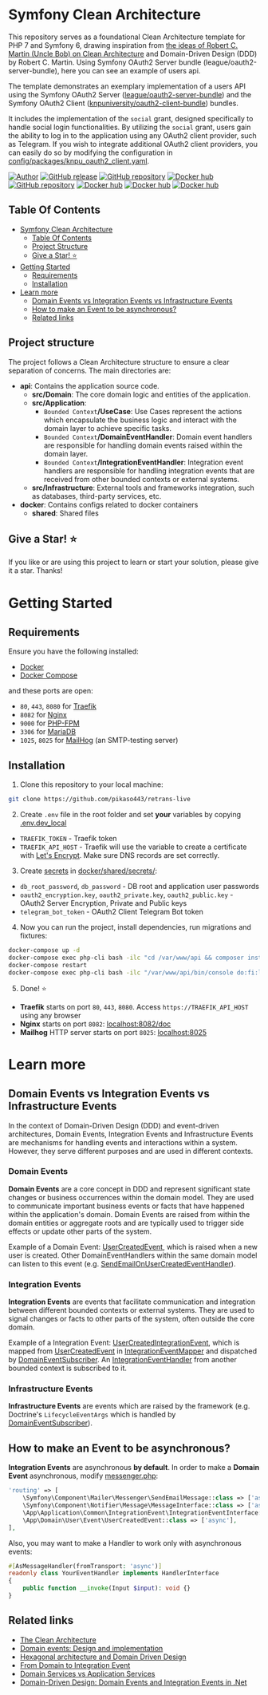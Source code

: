 # Symfony Clean Architecture

This repository serves as a foundational Clean Architecture template for PHP 7 and Symfony 6, drawing inspiration from [the ideas of Robert C. Martin (Uncle Bob) on Clean Architecture](https://blog.cleancoder.com/uncle-bob/2012/08/13/the-clean-architecture.html) and Domain-Driven Design (DDD) by Robert C. Martin.
Using Symfony OAuth2 Server bundle (league/oauth2-server-bundle), here you can see an example of users api.

The template demonstrates an exemplary implementation of a users API using the Symfony OAuth2 Server ([league/oauth2-server-bundle](https://github.com/thephpleague/oauth2-server-bundle)) and the Symfony OAuth2 Client ([knpuniversity/oauth2-client-bundle](https://github.com/knpuniversity/oauth2-client-bundle)) bundles.

It includes the implementation of the `social` grant, designed specifically to handle social login functionalities. By utilizing the `social` grant, users gain the ability to log in to the application using any OAuth2 client provider, such as Telegram. If you wish to integrate additional OAuth2 client providers, you can easily do so by modifying the configuration in [config/packages/knpu_oauth2_client.yaml](api/config/packages/knpu_oauth2_client.yaml).

[![Author](https://img.shields.io/badge/author-alexander.sterpu%40gmail.com-blue.svg)](https://github.com/blry)
[![GitHub release](https://img.shields.io/badge/Docker-compose-blue.svg?style=flat-square)](https://github.com/docker/compose/releases/latest)
[![GitHub repository](https://img.shields.io/badge/Traefik-purple.svg?style=flat-square)](https://github.com/traefik/traefik)
[![Docker hub](https://img.shields.io/badge/PHP-v8.2-brightgreen.svg?style=flat-square)](https://hub.docker.com/_/php)
[![GitHub repository](https://img.shields.io/badge/Symfony-v6.3-blue.svg?style=flat-square)](https://github.com/symfony/symfony)
[![Docker hub](https://img.shields.io/badge/MariaDB-v10-pink.svg?style=flat-square)](https://hub.docker.com/_/mariadb)
[![Docker hub](https://img.shields.io/badge/MailHog-v1-green.svg?style=flat-square)](https://hub.docker.com/r/mailhog/mailhog/)
[![Docker hub](https://img.shields.io/badge/Ofelia-red.svg?style=flat-square)](https://hub.docker.com/r/mcuadros/ofelia)

## Table Of Contents

- [Symfony Clean Architecture](#symfony-clean-architecture)
  * [Table Of Contents](#table-of-contents)
  * [Project Structure](#project-structure)
  * [Give a Star! :star:](#give-a-star-star)
- [Getting Started](#getting-started)
  * [Requirements](#requirements)
  * [Installation](#installation)
- [Learn more](#learn-more)
  * [Domain Events vs Integration Events vs Infrastructure Events](#domain-events-vs-integration-events-vs-infrastructure-events)
  * [How to make an Event to be asynchronous?](#how-to-make-an-event-to-be-asynchronous)
  * [Related links](#related-links)

## Project structure

The project follows a Clean Architecture structure to ensure a clear separation of concerns. The main directories are:
- <b>api</b>: Contains the application source code.
    - <b>src/Domain</b>: The core domain logic and entities of the application.
    - <b>src/Application</b>:
        - `Bounded Context`<b>/UseCase</b>: Use Cases represent the actions which encapsulate the business logic and interact with the domain layer to achieve specific tasks.
        - `Bounded Context`<b>/DomainEventHandler</b>: Domain event handlers are responsible for handling domain events raised within the domain layer.
        - `Bounded Context`<b>/IntegrationEventHandler</b>: Integration event handlers are responsible for handling integration events that are received from other bounded contexts or external systems.
    - <b>src/Infrastructure</b>: External tools and frameworks integration, such as databases, third-party services, etc.
- <b>docker</b>: Contains configs related to docker containers
    - <b>shared</b>: Shared files

## Give a Star! :star:
If you like or are using this project to learn or start your solution, please give it a star. Thanks!

# Getting Started

## Requirements

Ensure you have the following installed:
- [Docker](https://docs.docker.com/get-docker/)
- [Docker Compose](https://docs.docker.com/compose/install/)

and these ports are open:
- `80`, `443`, `8080` for [Traefik](https://hub.docker.com/_/traefik)
- `8082` for [Nginx](https://hub.docker.com/_/nginx)
- `9000` for [PHP-FPM](https://hub.docker.com/_/php)
- `3306` for [MariaDB](https://hub.docker.com/_/mariadb)
- `1025`, `8025` for [MailHog](https://hub.docker.com/r/mailhog/mailhog) (an SMTP-testing server)

## Installation

1. Clone this repository to your local machine:
```bash
git clone https://github.com/pikaso443/retrans-live
```

2. Create `.env` file in the root folder and set <b>your</b> variables by copying [.env.dev_local](.env.dev_local)
- `TRAEFIK_TOKEN` - Traefik token
- `TRAEFIK_API_HOST` - Traefik will use the variable to create a certificate with [Let's Encrypt](https://letsencrypt.org/about/). Make sure DNS records are set correctly.

3. Create [secrets](https://docs.docker.com/compose/use-secrets/) in [docker/shared/secrets/](docker/shared/secrets/):
- `db_root_password`, `db_password` - DB root and application user passwords
- `oauth2_encryption.key`, `oauth2_private.key`, `oauth2_public.key` - OAuth2 Server Encryption, Private and Public keys
- `telegram_bot_token` - OAuth2 Client Telegram Bot token

4. Now you can run the project, install dependencies, run migrations and fixtures:
```bash
docker-compose up -d
docker-compose exec php-cli bash -ilc "cd /var/www/api && composer install && bin/console do:mi:mi --no-interaction"
docker-compose restart
docker-compose exec php-cli bash -ilc "/var/www/api/bin/console do:fi:lo --no-interaction"
```

5. Done! :star:
- <b>Traefik</b> starts on port `80`, `443`, `8080`. Access `https://TRAEFIK_API_HOST` using any browser
- <b>Nginx</b> starts on port `8082`: [localhost:8082/doc](http://localhost:8082/doc)
- <b>Mailhog</b> HTTP server starts on port `8025`: [localhost:8025](http://localhost:8025)

# Learn more

## Domain Events vs Integration Events vs Infrastructure Events

In the context of Domain-Driven Design (DDD) and event-driven architectures, Domain Events, Integration Events and Infrastructure Events are mechanisms for handling events and interactions within a system. However, they serve different purposes and are used in different contexts.

### Domain Events
<b>Domain Events</b> are a core concept in DDD and represent significant state changes or business occurrences within the domain model. They are used to communicate important business events or facts that have happened within the application's domain. Domain Events are raised from within the domain entities or aggregate roots and are typically used to trigger side effects or update other parts of the system.

Example of a Domain Event: [UserCreatedEvent](api/src/Domain/User/Event/UserCreatedEvent.php), which is raised when a new user is created. Other DomainEventHandlers within the same domain model can listen to this event (e.g. [SendEmailOnUserCreatedEventHandler](api/src/Application/User/Notifications/SendEmailOnUserCreatedEventHandler.php)).

### Integration Events
<b>Integration Events</b> are events that facilitate communication and integration between different bounded contexts or external systems. They are used to signal changes or facts to other parts of the system, often outside the core domain.

Example of a Integration Event: [UserCreatedIntegrationEvent](api/src/Application/IntegrationEvent/User/UserCreatedIntegrationEvent.php), which is mapped from [UserCreatedEvent](api/src/Domain/User/Event/UserCreatedEvent.php) in [IntegrationEventMapper](src/Application/User/IntegrationEventMapper.php) and dispatched by [DomainEventSubscriber](api/src/Infrastructure/EventSubscriber/Core/DomainEventSubscriber.php).
An [IntegrationEventHandler](api/src/Application/Stream/IntegrationEventHandler/User/CreateStreamerOnUserCreatedEventHandler.php) from another bounded context is subscribed to it.

### Infrastructure Events
<b>Infrastructure Events</b> are events which are raised by the framework (e.g. Doctrine's `LifecycleEventArgs` which is handled by [DomainEventSubscriber](api/src/Infrastructure/EventSubscriber/Core/DomainEventSubscriber.php)).

## How to make an Event to be asynchronous?

<b>Integration Events</b> are asynchronous <b>by default</b>. In order to make a <b>Domain Event</b> asynchronous, modify [messenger.php](api/config/packages/messenger.php):
```php
'routing' => [
    \Symfony\Component\Mailer\Messenger\SendEmailMessage::class => ['async'],
    \Symfony\Component\Notifier\Message\MessageInterface::class => ['async'],
    \App\Application\Common\IntegrationEvent\IntegrationEventInterface::class => ['async'],
    \App\Domain\User\Event\UserCreatedEvent::class => ['async'],
],
```

Also, you may want to make a Handler to work only with asynchronous events:
```php
#[AsMessageHandler(fromTransport: 'async')]
readonly class YourEventHandler implements HandlerInterface
{
    public function __invoke(Input $input): void {}
}
```

## Related links
- [The Clean Architecture](https://blog.cleancoder.com/uncle-bob/2012/08/13/the-clean-architecture.html)
- [Domain events: Design and implementation](https://learn.microsoft.com/en-us/dotnet/architecture/microservices/microservice-ddd-cqrs-patterns/domain-events-design-implementation)
- [Hexagonal architecture and Domain Driven Design ](https://dev.to/onepoint/hexagonal-architecture-and-domain-driven-design-fio)
- [From Domain to Integration Event](https://www.ledjonbehluli.com/posts/domain_to_integration_event/)
- [Domain Services vs Application Services](https://enterprisecraftsmanship.com/posts/domain-vs-application-services/)
- [Domain-Driven Design: Domain Events and Integration Events in .Net](https://betterprogramming.pub/domain-driven-design-domain-events-and-integration-events-in-net-5a2a58884aaa)
